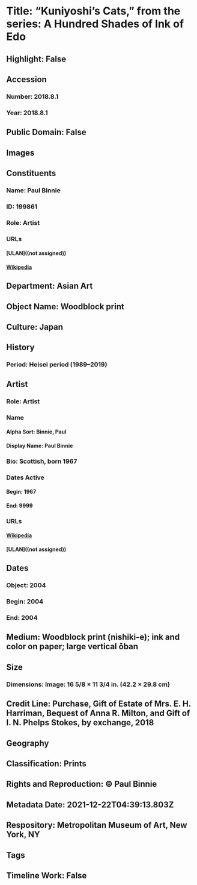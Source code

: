 # Title: “Kuniyoshi’s Cats,” from the series:  A Hundred Shades of Ink of Edo
## Highlight: False
## Accession
### Number: 2018.8.1
### Year: 2018.8.1
## Public Domain: False
## Images
## Constituents
### Name: Paul Binnie
### ID: 199861
### Role: Artist
### URLs
#### [ULAN]((not assigned))
#### [Wikipedia](https://www.wikidata.org/wiki/Q56600119)
## Department: Asian Art
## Object Name: Woodblock print
## Culture: Japan
## History
### Period: Heisei period (1989–2019)
## Artist
### Role: Artist
### Name
#### Alpha Sort: Binnie, Paul
#### Display Name: Paul Binnie
### Bio: Scottish, born 1967
### Dates Active
#### Begin: 1967
#### End: 9999
### URLs
#### [Wikipedia](https://www.wikidata.org/wiki/Q56600119)
#### [ULAN]((not assigned))
## Dates
### Object: 2004
### Begin: 2004
### End: 2004
## Medium: Woodblock print (nishiki-e); ink and color on paper; large vertical ōban
## Size
### Dimensions: Image: 16 5/8 × 11 3/4 in. (42.2 × 29.8 cm)
## Credit Line: Purchase, Gift of Estate of Mrs. E. H. Harriman, Bequest of Anna R. Milton, and Gift of I. N. Phelps Stokes, by exchange, 2018
## Geography
## Classification: Prints
## Rights and Reproduction: © Paul Binnie
## Metadata Date: 2021-12-22T04:39:13.803Z
## Respository: Metropolitan Museum of Art, New York, NY
## Tags
## Timeline Work: False
